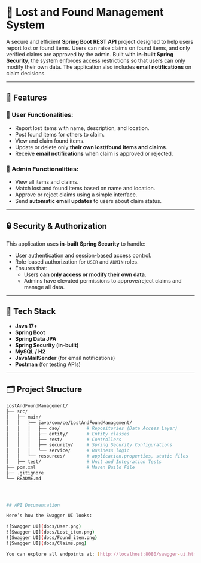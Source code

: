 # 🎒 Lost and Found Management System

A secure and efficient **Spring Boot REST API** project designed to help users report lost or found items. Users can raise claims on found items, and only verified claims are approved by the admin. Built with **in-built Spring Security**, the system enforces access restrictions so that users can only modify their own data. The application also includes **email notifications** on claim decisions.

---

## 📌 Features

### 👤 User Functionalities:
- Report lost items with name, description, and location.
- Post found items for others to claim.
- View and claim found items.
- Update or delete only **their own lost/found items and claims**.
- Receive **email notifications** when claim is approved or rejected.

### 🔐 Admin Functionalities:
- View all items and claims.
- Match lost and found items based on name and location.
- Approve or reject claims using a simple interface.
- Send **automatic email updates** to users about claim status.

---

## 🔒 Security & Authorization

This application uses **in-built Spring Security** to handle:
- User authentication and session-based access control.
- Role-based authorization for `USER` and `ADMIN` roles.
- Ensures that:
  - Users **can only access or modify their own data**.
  - Admins have elevated permissions to approve/reject claims and manage all data.

---

## 🧰 Tech Stack

- **Java 17+**
- **Spring Boot**
- **Spring Data JPA**
- **Spring Security (in-built)**
- **MySQL / H2**
- **JavaMailSender** (for email notifications)
- **Postman** (for testing APIs)

---

## 🗂 Project Structure

```bash
LostAndFoundManagement/
├── src/
│   ├── main/
│   │   ├── java/com/ce/LostAndFoundManagement/
│   │   │   ├── dao/          # Repositories (Data Access Layer)
│   │   │   ├── entity/       # Entity classes
│   │   │   ├── rest/         # Controllers
│   │   │   ├── security/     # Spring Security Configurations
│   │   │   └── service/      # Business logic
│   │   └── resources/        # application.properties, static files
│   ├── test/                 # Unit and Integration Tests
├── pom.xml                   # Maven Build File
├── .gitignore
└── README.md




## API Documentation

Here’s how the Swagger UI looks:

![Swagger UI](docs/User.png)
![Swagger UI](docs/Lost_item.png)
![Swagger UI](docs/Found_item.png)
![Swagger UI](docs/Claims.png)

You can explore all endpoints at: [http://localhost:8080/swagger-ui.html](http://localhost:8080/swagger-ui.html)
